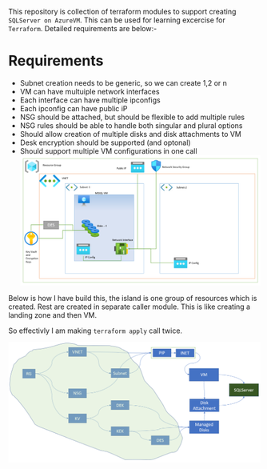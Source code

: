 This repository is collection of terraform modules to support creating `SQLServer on AzureVM`. This can be used for learning excercise for `Terraform`. Detailed requirements are below:-

# Requirements
* Subnet creation needs to be generic, so we can create 1,2 or n
* VM can have multuiple network interfaces
* Each interface can have multiple ipconfigs
* Each ipconfig can have public iP
* NSG should be attached, but should be flexible to add multiple rules
* NSG rules should be able to handle both singular and plural options
* Should allow creation of multiple disks and disk attachments to VM
* Desk encryption should be supported (and optonal)
* Should support multiple VM configurations in one call
![What to build](images/azure-vm-layout.png)

Below is how I have build this, the island is one group of resources which is created. Rest are created in separate caller module. This is like creating a landing zone and then VM.

So effectivly I am making `terraform apply` call twice.  

![How to build](images/azure-vm-how.png)